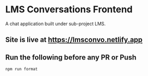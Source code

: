 # LMS Conversations Frontend

A chat application built under sub-project LMS.

## Site is live at https://lmsconvo.netlify.app

## Run the following before any PR or Push

```bash
npm run format
```

